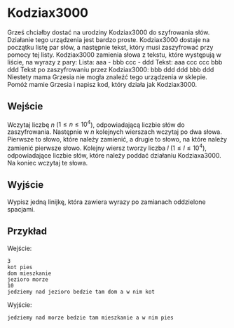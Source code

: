 # Kodziax3000
Grześ chciałby dostać na urodziny Kodziax3000 do szyfrowania słów.  Działanie tego urządzenia jest bardzo proste. Kodziax3000 dostaje na początku listę par słów, a następnie tekst, który musi zaszyfrować przy pomocy tej listy. Kodziax3000 zamienia słowa z tekstu, które występują w liście, na wyrazy z pary:
Lista:
aaa - bbb
ccc - ddd
Tekst:
aaa ccc ccc bbb ddd
Tekst po zaszyfrowaniu przez Kodziax3000:
bbb ddd ddd bbb ddd
Niestety mama Grzesia nie mogła znaleźć tego urządzenia w sklepie. Pomóż mamie Grzesia i napisz kod, który działa jak Kodziax3000.

## Wejście
Wczytaj liczbę $n$ ($1 \le  n \le  10^4$), odpowiadającą liczbie słów do zaszyfrowania. Następnie w $n$ kolejnych wierszach wczytaj po dwa słowa. Pierwsze to słowo, które należy zamienić, a drugie to słowo, na które należy zamienić pierwsze słowo. Kolejny wiersz tworzy liczba $l$ ($1 \le  l \le  10^4$), odpowiadające liczbie słów, które należy poddać działaniu Kodziaxa3000. Na koniec wczytaj te słowa.

## Wyjście
Wypisz jedną linijkę, która zawiera wyrazy po zamianach oddzielone spacjami.

## Przykład

Wejście:
```
3
kot pies
dom mieszkanie
jezioro morze
10
jedziemy nad jezioro bedzie tam dom a w nim kot
```

Wyjście:
```
jedziemy nad morze bedzie tam mieszkanie a w nim pies
```
